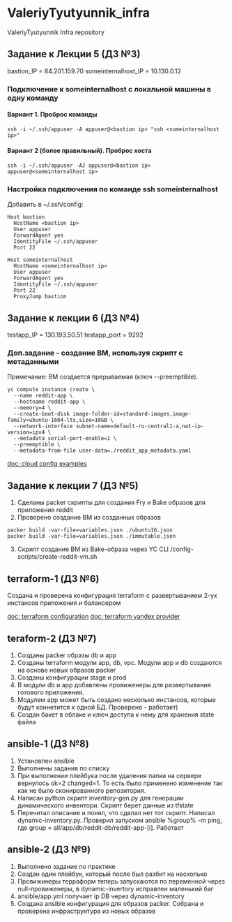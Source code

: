 # ValeriyTyutyunnik_infra
ValeriyTyutyunnik Infra repository

## Задание к Лекции 5 (ДЗ №3)

bastion_IP = 84.201.159.70
someinternalhost_IP = 10.130.0.12

### Подключение к someinternalhost с локальной машины в одну команду

#### Вариант 1. Проброс команды

```
ssh -i ~/.ssh/appuser -A appuser@<bastion ip> "ssh <someinternalhost ip>"
```

#### Вариант 2 (более правильный). Проброс хоста

```
ssh -i ~/.ssh/appuser -AJ appuser@<bastion ip> appuser@<someinternalhost ip>
```

### Настройка подключения по команде ssh someinternalhost

Добавить в ~/.ssh/config:

```
Host bastion
  HostName <bastion ip>
  User appuser
  ForwardAgent yes
  IdentityFile ~/.ssh/appuser
  Port 22

Host someinternalhost
  HostName <someinternalhost ip>
  User appuser
  ForwardAgent yes
  IdentityFile ~/.ssh/appuser
  Port 22
  ProxyJump bastion
```

## Задание к лекции 6 (ДЗ №4)
testapp_IP = 130.193.50.51
testapp_port = 9292

### Доп.задание - создание ВМ, используя скрипт с метаданными

Примечание: ВМ создается прерываемая (ключ --preemptible).

```
yc compute instance create \
  --name reddit-app \
  --hostname reddit-app \
  --memory=4 \
  --create-boot-disk image-folder-id=standard-images,image-family=ubuntu-1604-lts,size=10GB \
  --network-interface subnet-name=default-ru-central1-a,nat-ip-version=ipv4 \
  --metadata serial-port-enable=1 \
  --preemptible \
  --metadata-from-file user-data=./reddit_app_metadata.yaml
```

[doc: cloud config examples](https://cloudinit.readthedocs.io/en/latest/topics/examples.html)

## Задание к лекции 7 (ДЗ №5)

1. Сделаны packer скрипты для создания Fry и Bake образов для приложения reddit
2. Проверено создание ВМ из созданных образов
```
packer build -var-file=variables.json ./ubuntu16.json
packer build -var-file=variables.json ./immutable.json
```
3. Скрипт создание ВМ из Bake-образа через YC CLI /config-scripts/create-reddit-vm.sh

## terraform-1 (ДЗ №6)
Создана и проверена конфигурация terraform с развертыванием 2-ух инстансов приложения и балансером

[doc: terraform configuration](https://www.terraform.io/docs/configuration/resources.html)
[doc: terraform yandex provider](https://registry.terraform.io/providers/yandex-cloud/yandex/latest/docs)

## teraform-2 (ДЗ №7)

1. Созданы packer образы db и app
2. Созданы terraform модули app, db, vpc. Модули app и db создаются на основе новых образов packer
3. Созданы конфигурации stage и prod
4. В модули db и app добавлены провиженеры для развертывания готового приложения.
5. Модулем app может быть создано несколько инстансов, которые будут коннетится к одной БД. Проверено - работает)
6. Создан бакет в облаке и ключ доступа к нему для хранения state файла

## ansible-1 (ДЗ №8)

1. Установлен ansible
2. Выполнены задания по списку
3. При выполнении плейбука после удаления папки на сервере вернулось ok=2 changed=1. То есть было применено изменение так как не было сконированного репозитория.
4. Написан python скрипт inventory-gen.py для генерации динамического инвентори. Скрипт берет данные из tfstate
5. Перечитал описание и понял, что сделал нет тот скрипт. Написал dynamic-inventory.py. Проверил запуском ansible %group% -m ping, где group = all/app/db/reddit-db/reddit-app-[i]. Работает

## ansible-2 (ДЗ №9)

1. Выполнено задание по практике
2. Создан один плейбук, который после был разбит на несколько
3. Провижинеры терраформ теперь запускаются по переменной через null-провиженеры, в dynamic-invertory исправлен маленький баг
4. ansible/app.yml получает ip DB через dynamic-inventory
5. Создана ansible конфигурация для образов packer. Собрана и проверена инфраструктура из новых образов
